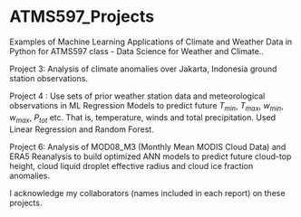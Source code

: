 # ATMS597_Projects
Examples of Machine Learning Applications of Climate and Weather Data in Python for ATMS597 class - Data Science for Weather and Climate.. 

Project 3: Analysis of climate anomalies over Jakarta, Indonesia ground station observations.

Project 4 : Use sets of prior weather station data and meteorological observations in ML Regression Models to predict future $T_{min}$, $T_{max}$, $w_{min}$, $w_{max}$, $P_{tot}$ etc. That is, temperature, winds and total precipitation. Used Linear Regression and Random Forest.

Project 6: Analysis of MOD08_M3 (Monthly Mean MODIS Cloud Data) and ERA5 Reanalysis to build optimized ANN models to predict future cloud-top height, cloud liquid droplet effective radius and cloud ice fraction anomalies. 

I acknowledge my collaborators (names included in each report) on these projects.
